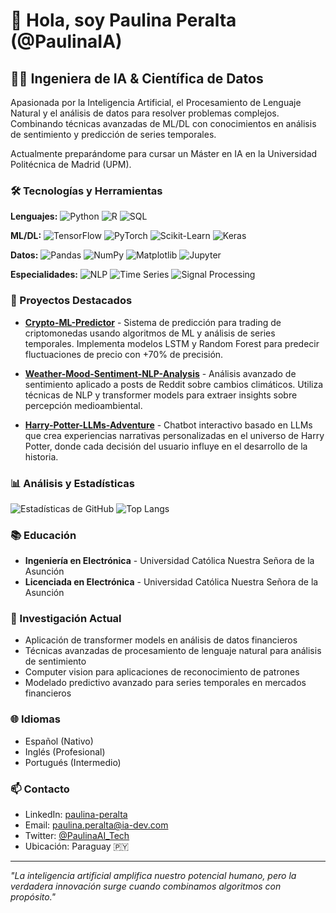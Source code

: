 # 👋 Hola, soy Paulina Peralta (@PaulinaIA)

## 👩‍💻 Ingeniera de IA & Científica de Datos

Apasionada por la Inteligencia Artificial, el Procesamiento de Lenguaje Natural y el análisis de datos para resolver problemas complejos. Combinando técnicas avanzadas de ML/DL con conocimientos en análisis de sentimiento y predicción de series temporales.

Actualmente preparándome para cursar un Máster en IA en la Universidad Politécnica de Madrid (UPM).

### 🛠️ Tecnologías y Herramientas

**Lenguajes:** 
![Python](https://img.shields.io/badge/Python-3776AB?style=flat&logo=python&logoColor=white)
![R](https://img.shields.io/badge/R-276DC3?style=flat&logo=r&logoColor=white)
![SQL](https://img.shields.io/badge/SQL-4479A1?style=flat&logo=postgresql&logoColor=white)

**ML/DL:** 
![TensorFlow](https://img.shields.io/badge/TensorFlow-FF6F00?style=flat&logo=tensorflow&logoColor=white)
![PyTorch](https://img.shields.io/badge/PyTorch-EE4C2C?style=flat&logo=pytorch&logoColor=white)
![Scikit-Learn](https://img.shields.io/badge/Scikit--learn-F7931E?style=flat&logo=scikit-learn&logoColor=white)
![Keras](https://img.shields.io/badge/Keras-D00000?style=flat&logo=keras&logoColor=white)

**Datos:** 
![Pandas](https://img.shields.io/badge/Pandas-150458?style=flat&logo=pandas&logoColor=white)
![NumPy](https://img.shields.io/badge/NumPy-013243?style=flat&logo=numpy&logoColor=white)
![Matplotlib](https://img.shields.io/badge/Matplotlib-11557c?style=flat)
![Jupyter](https://img.shields.io/badge/Jupyter-F37626?style=flat&logo=jupyter&logoColor=white)

**Especialidades:** 
![NLP](https://img.shields.io/badge/NLP-8957e5?style=flat)
![Time Series](https://img.shields.io/badge/Time_Series-2C8EBB?style=flat)
![Signal Processing](https://img.shields.io/badge/Signal_Processing-4c8dae?style=flat)

### 🚀 Proyectos Destacados

- **[Crypto-ML-Predictor](https://github.com/PaulinaIA/Crypto-ML-Predictor)** - Sistema de predicción para trading de criptomonedas usando algoritmos de ML y análisis de series temporales. Implementa modelos LSTM y Random Forest para predecir fluctuaciones de precio con +70% de precisión.

- **[Weather-Mood-Sentiment-NLP-Analysis](https://github.com/PaulinaIA/Weather-Mood-Sentiment-NLP-Analysis)** - Análisis avanzado de sentimiento aplicado a posts de Reddit sobre cambios climáticos. Utiliza técnicas de NLP y transformer models para extraer insights sobre percepción medioambiental.

- **[Harry-Potter-LLMs-Adventure](https://github.com/PaulinaIA/Harry-Potter-LLMs-Adventure)** - Chatbot interactivo basado en LLMs que crea experiencias narrativas personalizadas en el universo de Harry Potter, donde cada decisión del usuario influye en el desarrollo de la historia.

### 📊 Análisis y Estadísticas

![Estadísticas de GitHub](https://github-readme-stats.vercel.app/api?username=PaulinaIA&show_icons=true&theme=radical)
![Top Langs](https://github-readme-stats.vercel.app/api/top-langs/?username=PaulinaIA&layout=compact&theme=radical)

### 📚 Educación

- **Ingeniería en Electrónica** - Universidad Católica Nuestra Señora de la Asunción
- **Licenciada en Electrónica** - Universidad Católica Nuestra Señora de la Asunción

### 🌱 Investigación Actual

- Aplicación de transformer models en análisis de datos financieros
- Técnicas avanzadas de procesamiento de lenguaje natural para análisis de sentimiento
- Computer vision para aplicaciones de reconocimiento de patrones
- Modelado predictivo avanzado para series temporales en mercados financieros

### 🌐 Idiomas

- Español (Nativo)
- Inglés (Profesional)
- Portugués (Intermedio)

### 📫 Contacto

- LinkedIn: [paulina-peralta](https://www.linkedin.com/in/paulina-peralta-916a46140/)
- Email: paulina.peralta@ia-dev.com
- Twitter: [@PaulinaAI_Tech](https://twitter.com/PaulinaAI_Tech)
- Ubicación: Paraguay 🇵🇾

---

*"La inteligencia artificial amplifica nuestro potencial humano, pero la verdadera innovación surge cuando combinamos algoritmos con propósito."*

